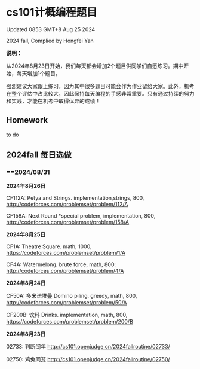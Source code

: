 # cs101计概编程题目

Updated 0853 GMT+8 Aug 25 2024

2024 fall, Complied by Hongfei Yan



**说明：**

从2024年8月23日开始，我们每天都会增加2个题目供同学们自愿练习。期中开始，每天增加1个题目。

强烈建议大家跟上练习，因为其中很多题目可能会作为作业留给大家。此外，机考在整个评估中占比较大，因此保持每天编程的手感非常重要。只有通过持续的努力和实践，才能在机考中取得优异的成绩！



## Homework

to do



## 2024fall 每日选做

### ==2024/08/31

**2024年8月26日**

CF112A: Petya and Strings.
implementation,strings, 800, http://codeforces.com/problemset/problem/112/A

CF158A: Next Round
*special problem, implementation, 800, http://codeforces.com/problemset/problem/158/A


**2024年8月25日**

CF1A: Theatre Square.
math, 1000, https://codeforces.com/problemset/problem/1/A

CF4A: Watermelong.
brute force, math, 800: http://codeforces.com/problemset/problem/4/A


**2024年8月24日**

CF50A: 多米诺堆叠 Domino piling.
greedy, math, 800, http://codeforces.com/problemset/problem/50/A

CF200B: 饮料 Drinks.
implementation, math, 800, https://codeforces.com/problemset/problem/200/B



**2024年8月23日**

02733: 判断闰年
http://cs101.openjudge.cn/2024fallroutine/02733/

02750: 鸡兔同笼
http://cs101.openjudge.cn/2024fallroutine/02750/
